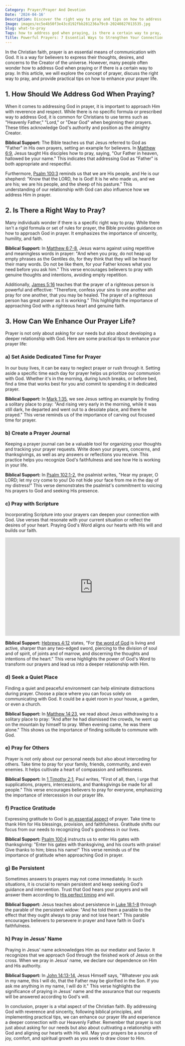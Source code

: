 ```yaml
---
Category: Prayer/Prayer And Devotion
Date: '2024-04-16'
Description: Discover the right way to pray and tips on how to address God when praying. Explore the correct way to pray and find guidance on what to pray for.
Image: images/ec5e4b50f3e43cd192fbb281236a79c0-20240827013535.jpg
Slug: what-to-pray
Tags: how to address god when praying, is there a certain way to pray, is there a right way to pray, is there a correct way to pray, tips on praying, prayer tips, the right way to pray
Title: Powerful Prayers: 7 Essential Ways to Strengthen Your Connection with God
---
```


In the Christian faith, prayer is an essential means of communication with God. It is a way for believers to express their thoughts, desires, and concerns to the Creator of the universe. However, many people often wonder how to address God when praying or if there is a certain way to pray. In this article, we will explore the concept of prayer, discuss the right way to pray, and provide practical tips on how to enhance your prayer life.

## 1. How Should We Address God When Praying?

When it comes to addressing God in prayer, it is important to approach Him with reverence and respect. While there is no specific formula or prescribed way to address God, it is common for Christians to use terms such as "Heavenly Father," "Lord," or "Dear God" when beginning their prayers. These titles acknowledge God's authority and position as the almighty Creator.

**Biblical Support:** The Bible teaches us that Jesus referred to God as "Father" in His own prayers, setting an example for believers. In [Matthew 6:9](https://www.bibleref.com/Matthew/6/Matthew-6-9.html), Jesus taught His disciples how to pray, saying, "Our Father in heaven, hallowed be your name." This indicates that addressing God as "Father" is both appropriate and respectful.

Furthermore, [Psalm 100:3](https://www.bibleref.com/Psalm/100/Psalm-100-3.html) reminds us that we are His people, and He is our shepherd: "Know that the LORD, he is God! It is he who made us, and we are his; we are his people, and the sheep of his pasture." This understanding of our relationship with God can also influence how we address Him in prayer.

## 2. Is There a Right Way to Pray? 

Many individuals wonder if there is a specific right way to pray. While there isn't a rigid formula or set of rules for prayer, the Bible provides guidance on how to approach God in prayer. It emphasizes the importance of sincerity, humility, and faith.

**Biblical Support:** In [Matthew 6:7-8](https://www.bibleref.com/Matthew/6/Matthew-6-7.html), Jesus warns against using repetitive and meaningless words in prayer: "And when you pray, do not heap up empty phrases as the Gentiles do, for they think that they will be heard for their many words. Do not be like them, for your Father knows what you need before you ask him." This verse encourages believers to pray with genuine thoughts and intentions, avoiding empty repetition.

Additionally, [James 5:16](https://www.bibleref.com/James/5/James-5-16.html) teaches that the prayer of a righteous person is powerful and effective: "Therefore, confess your sins to one another and pray for one another, that you may be healed. The prayer of a righteous person has great power as it is working." This highlights the importance of approaching God with a righteous heart and genuine faith.

## 3. How Can We Enhance Our Prayer Life?

Prayer is not only about asking for our needs but also about developing a deeper relationship with God. Here are some practical tips to enhance your prayer life:

### a) Set Aside Dedicated Time for Prayer

In our busy lives, it can be easy to neglect prayer or rush through it. Setting aside a specific time each day for prayer helps us prioritize our communion with God. Whether it's in the morning, during lunch breaks, or before bed, find a time that works best for you and commit to spending it in dedicated prayer.

**Biblical Support:** In [Mark 1:35](https://www.bibleref.com/Mark/1/Mark-1-35.html), we see Jesus setting an example by finding a solitary place to pray: "And rising very early in the morning, while it was still dark, he departed and went out to a desolate place, and there he prayed." This verse reminds us of the importance of carving out focused time for prayer.

### b) Create a Prayer Journal

Keeping a prayer journal can be a valuable tool for organizing your thoughts and tracking your prayer requests. Write down your prayers, concerns, and thanksgivings, as well as any answers or reflections you receive. This practice helps you recognize God's faithfulness and see how He is working in your life.

**Biblical Support:** In [Psalm 102:1-2](https://www.bibleref.com/Psalm/102/Psalm-102-1.html), the psalmist writes, "Hear my prayer, O LORD; let my cry come to you! Do not hide your face from me in the day of my distress!" This verse demonstrates the psalmist's commitment to voicing his prayers to God and seeking His presence.

### c) Pray with Scripture

Incorporating Scripture into your prayers can deepen your connection with God. Use verses that resonate with your current situation or reflect the desires of your heart. Praying God's Word aligns our hearts with His will and builds our faith.


<iframe width="560" height="315" src="https://www.youtube.com/embed/kU7wtVgXsIs" frameborder="0" allow="autoplay; encrypted-media" allowfullscreen></iframe>


**Biblical Support:** [Hebrews 4:12](https://www.bibleref.com/Hebrews/4/Hebrews-4-12.html) states, "For [the word of God](/top-50-spiritual-weapons-for-warfare-a-biblical-guide-for-christian-warriors) is living and active, sharper than any two-edged sword, piercing to the division of soul and of spirit, of joints and of marrow, and discerning the thoughts and intentions of the heart." This verse highlights the power of God's Word to transform our prayers and lead us into a deeper relationship with Him.

### d) Seek a Quiet Place

Finding a quiet and peaceful environment can help eliminate distractions during prayer. Choose a place where you can focus solely on communicating with God. It could be a quiet room in your house, a garden, or even a church.

**Biblical Support:** In [Matthew 14:23](https://www.bibleref.com/Matthew/14/Matthew-14-23.html), we read about Jesus withdrawing to a solitary place to pray: "And after he had dismissed the crowds, he went up on the mountain by himself to pray. When evening came, he was there alone." This shows us the importance of finding solitude to commune with God.

### e) Pray for Others

Prayer is not only about our personal needs but also about interceding for others. Take time to pray for your family, friends, community, and even enemies. It helps cultivate a heart of compassion and selflessness.

**Biblical Support:** In [1 Timothy 2:1](https://www.bibleref.com/1-Timothy/2/1-Timothy-2-1.html), Paul writes, "First of all, then, I urge that supplications, prayers, intercessions, and thanksgivings be made for all people." This verse encourages believers to pray for everyone, emphasizing the importance of intercession in our prayer life.

### f) Practice Gratitude

Expressing gratitude to God is [an essential aspect](/praying-over-people) of prayer. Take time to thank Him for His blessings, provision, and faithfulness. Gratitude shifts our focus from our needs to recognizing God's goodness in our lives.

**Biblical Support:** [Psalm 100:4](https://www.bibleref.com/Psalm/100/Psalm-100-4.html) instructs us to enter His gates with thanksgiving: "Enter his gates with thanksgiving, and his courts with praise! Give thanks to him; bless his name!" This verse reminds us of the importance of gratitude when approaching God in prayer.

### g) Be Persistent

Sometimes answers to prayers may not come immediately. In such situations, it is crucial to remain persistent and keep seeking God's guidance and intervention. Trust that God hears your prayers and will answer them according to [His perfect timing](/pray-for-the-weak) and will.

**Biblical Support:** Jesus teaches about persistence in [Luke 18:1-8](https://www.bibleref.com/Luke/18/Luke-18-1.html) through the parable of the persistent widow: "And he told them a parable to the effect that they ought always to pray and not lose heart." This parable encourages believers to persevere in prayer and have faith in God's faithfulness.

### h) Pray in Jesus' Name

Praying in Jesus' name acknowledges Him as our mediator and Savior. It recognizes that we approach God through the finished work of Jesus on the cross. When we pray in Jesus' name, we declare our dependence on Him and His authority.

**Biblical Support:** In [John 14:13-14](https://www.bibleref.com/John/14/John-14-13.html), Jesus Himself says, "Whatever you ask in my name, this I will do, that the Father may be glorified in the Son. If you ask me anything in my name, I will do it." This verse highlights the significance of praying in Jesus' name and the assurance that our requests will be answered according to God's will.

In conclusion, prayer is a vital aspect of the Christian faith. By addressing God with reverence and sincerity, following biblical principles, and implementing practical tips, we can enhance our prayer life and experience a deeper connection with our Heavenly Father. Remember that prayer is not just about asking for our needs but also about cultivating a relationship with God and aligning our hearts with His will. May your prayers be a source of joy, comfort, and spiritual growth as you seek to draw closer to Him.
